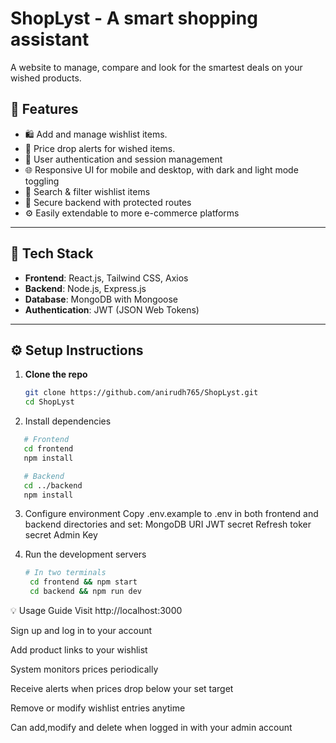 # ShopLyst - A smart shopping assistant

A website to manage, compare and look for the smartest deals on your wished products.

## 🚀 Features

- 🛍️ Add and manage wishlist items.
- 🔔 Price drop alerts for wished items.
- 👤 User authentication and session management
- 🌐 Responsive UI for mobile and desktop, with dark and light mode toggling
- 🔎 Search & filter wishlist items
- 🔐 Secure backend with protected routes
- ⚙️ Easily extendable to more e-commerce platforms

---

## 🧱 Tech Stack

- **Frontend**: React.js, Tailwind CSS, Axios
- **Backend**: Node.js, Express.js
- **Database**: MongoDB with Mongoose
- **Authentication**: JWT (JSON Web Tokens)

---

## ⚙️ Setup Instructions

1. **Clone the repo**  
   ```bash
   git clone https://github.com/anirudh765/ShopLyst.git
   cd ShopLyst
   ```

2. Install dependencies
 ```bash
    # Frontend
    cd frontend
    npm install

    # Backend
    cd ../backend
    npm install
```
3. Configure environment
Copy .env.example to .env in both frontend and backend directories and set:
MongoDB URI
JWT secret
Refresh toker secret
Admin Key

4. Run the development servers
   ```bash
   # In two terminals
    cd frontend && npm start
    cd backend && npm run dev
   ```
💡 Usage Guide
Visit http://localhost:3000

Sign up and log in to your account

Add product links to your wishlist

System monitors prices periodically

Receive alerts when prices drop below your set target

Remove or modify wishlist entries anytime

Can add,modify and delete when logged in with your admin account
